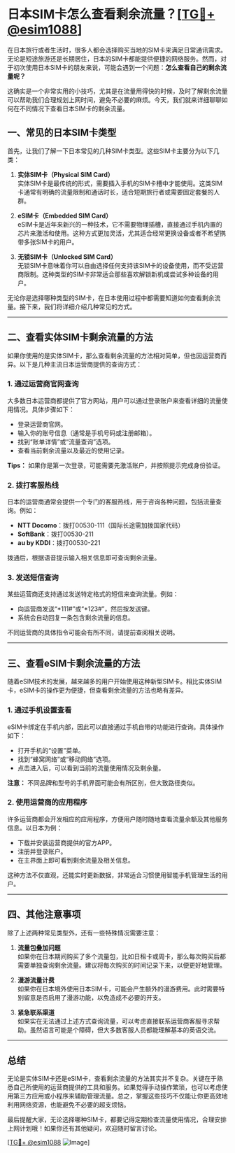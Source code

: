 # 日本SIM卡怎么查看剩余流量？[[TG💪+ @esim1088](https://t.me/s/esim1088)]

在日本旅行或者生活时，很多人都会选择购买当地的SIM卡来满足日常通讯需求。无论是短途旅游还是长期居住，日本的SIM卡都能提供便捷的网络服务。然而，对于初次使用日本SIM卡的朋友来说，可能会遇到一个问题：**怎么查看自己的剩余流量呢？**

这确实是一个非常实用的小技巧，尤其是在流量用得快的时候，及时了解剩余流量可以帮助我们合理规划上网时间，避免不必要的麻烦。今天，我们就来详细聊聊如何在不同情况下查看日本SIM卡的剩余流量。

## 一、常见的日本SIM卡类型

首先，让我们了解一下日本常见的几种SIM卡类型。这些SIM卡主要分为以下几类：

1. **实体SIM卡（Physical SIM Card）**  
   实体SIM卡是最传统的形式，需要插入手机的SIM卡槽中才能使用。这类SIM卡通常有明确的流量限制和通话时长，适合短期旅行者或需要固定套餐的人群。

2. **eSIM卡（Embedded SIM Card）**  
   eSIM卡是近年来新兴的一种技术，它不需要物理插槽，直接通过手机内置的芯片来激活和使用。这种方式更加灵活，尤其适合经常更换设备或者不希望携带多张SIM卡的用户。

3. **无锁SIM卡（Unlocked SIM Card）**  
   无锁SIM卡意味着你可以自由选择任何支持该SIM卡的设备使用，而不受运营商限制。这种类型的SIM卡非常适合那些喜欢解锁新机或尝试多种设备的用户。

无论你是选择哪种类型的SIM卡，在日本使用过程中都需要知道如何查看剩余流量。接下来，我们将详细介绍几种常见的方式。

---

## 二、查看实体SIM卡剩余流量的方法

如果你使用的是实体SIM卡，那么查看剩余流量的方法相对简单，但也因运营商而异。以下是几种主流日本运营商提供的查询方式：

### 1. **通过运营商官网查询**
   大多数日本运营商都提供了官方网站，用户可以通过登录账户来查看详细的流量使用情况。具体步骤如下：
   
   - 登录运营商官网。
   - 输入你的账号信息（通常是手机号码或注册邮箱）。
   - 找到“账单详情”或“流量查询”选项。
   - 查看当前剩余流量以及最近的使用记录。

   **Tips：** 如果你是第一次登录，可能需要先激活账户，并按照提示完成身份验证。

### 2. **拨打客服热线**
   日本的运营商通常会提供一个专门的客服热线，用于咨询各种问题，包括流量查询。例如：
   
   - **NTT Docomo**：拨打00530-111（国际长途需加拨国家代码）
   - **SoftBank**：拨打00530-211
   - **au by KDDI**：拨打00530-221
   
   拨通后，根据语音提示输入相关信息即可查询剩余流量。

### 3. **发送短信查询**
   某些运营商还支持通过发送特定格式的短信来查询流量。例如：
   
   - 向运营商发送“*111#”或“*123#”，然后按发送键。
   - 系统会自动回复一条包含剩余流量的信息。

   不同运营商的具体指令可能会有所不同，请提前查阅相关说明。

---

## 三、查看eSIM卡剩余流量的方法

随着eSIM技术的发展，越来越多的用户开始使用这种新型SIM卡。相比实体SIM卡，eSIM卡的操作更为便捷，但查看剩余流量的方法也略有差异。

### 1. **通过手机设置查看**
   eSIM卡绑定在手机内部，因此可以直接通过手机自带的功能进行查询。具体操作如下：
   
   - 打开手机的“设置”菜单。
   - 找到“蜂窝网络”或“移动网络”选项。
   - 点击进入后，可以看到当前的流量使用情况及剩余量。

   **注意：** 不同品牌和型号的手机界面可能会有所区别，但大致路径类似。

### 2. **使用运营商的应用程序**
   许多运营商都会开发相应的应用程序，方便用户随时随地查看流量余额及其他服务信息。以日本为例：
   
   - 下载并安装运营商提供的官方APP。
   - 注册并登录账户。
   - 在主界面上即可看到剩余流量及相关信息。

   这种方法不仅直观，还能实时更新数据，非常适合习惯使用智能手机管理生活的用户。

---

## 四、其他注意事项

除了上述两种常见类型外，还有一些特殊情况需要注意：

1. **流量包叠加问题**  
   如果你在日本期间购买了多个流量包，比如日租卡或周卡，那么每次购买后都需要单独查询剩余流量。建议将每次购买的时间记录下来，以便更好地管理。

2. **漫游流量计费**  
   如果你在日本境外使用日本SIM卡，可能会产生额外的漫游费用。此时需要特别留意是否启用了漫游功能，以免造成不必要的开支。

3. **紧急联系渠道**  
   如果实在无法通过上述方式查询流量，可以考虑直接联系运营商客服寻求帮助。虽然语言可能是个障碍，但大多数客服人员都能理解基本的英语交流。

---

## 总结

无论是实体SIM卡还是eSIM卡，查看剩余流量的方法其实并不复杂。关键在于熟悉自己所使用的运营商提供的工具和服务。如果觉得手动操作繁琐，也可以考虑使用第三方应用或小程序来辅助管理流量。总之，掌握这些技巧不仅能让你更高效地利用网络资源，也能避免不必要的超支烦恼。

最后提醒大家，无论选择哪种SIM卡，都要记得定期检查流量使用情况，合理安排上网计划哦！如果你还有其他疑问，欢迎随时留言讨论。

[[TG💪+ @esim1088](https://t.me/s/esim1088) ![Image](https://i.postimg.cc/4NQfJmqS/Snipaste-2025-05-13-00-14-12.png)]
